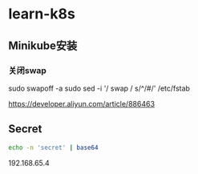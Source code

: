 # learn-k8s

## Minikube安装

### 关闭swap

sudo swapoff -a
sudo sed -i '/ swap / s/^/#/' /etc/fstab

https://developer.aliyun.com/article/886463

## Secret

```sh
echo -n 'secret' | base64
```


192.168.65.4